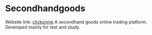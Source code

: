 # Secondhandgoods
Website link: [clickonme](http://djangoshops-env.eba-i3ecwftc.us-west-2.elasticbeanstalk.com/)
A secondhand goods online trading platform. Developed mainly for test and study.

